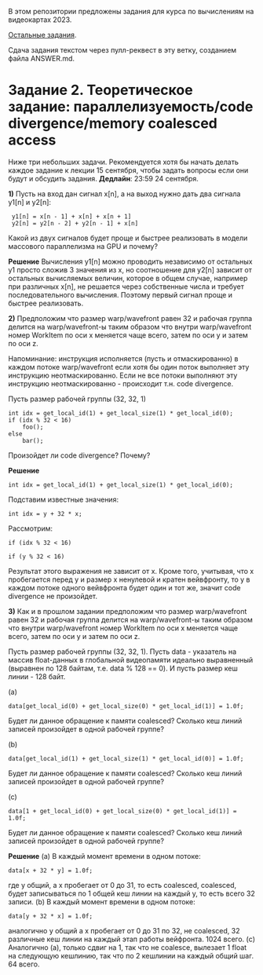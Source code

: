 В этом репозитории предложены задания для курса по вычислениям на видеокартах 2023.

[Остальные задания](https://github.com/GPGPUCourse/GPGPUTasks2023/).

Сдача задания текстом через пулл-реквест в эту ветку, созданием файла ANSWER.md.

# Задание 2. Теоретическое задание: параллелизуемость/code divergence/memory coalesced access

Ниже три небольших задачи. Рекомендуется хотя бы начать делать каждое задание к лекции 15 сентября, чтобы задать вопросы если они будут и обсудить задания. **Дедлайн**: 23:59 24 сентября.

**1)** Пусть на вход дан сигнал x[n], а на выход нужно дать два сигнала y1[n] и y2[n]:

```
 y1[n] = x[n - 1] + x[n] + x[n + 1]
 y2[n] = y2[n - 2] + y2[n - 1] + x[n]
```

Какой из двух сигналов будет проще и быстрее реализовать в модели массового параллелизма на GPU и почему?

**Решение** 
Вычисления y1[n] можно проводить независимо от остальных y1 просто сложив 3 значения из x, но соотношение для y2[n] зависит от остальных вычисляемых величин, которое в общем случае, например при различных x[n], не решается через собственные числа и требует последовательного вычисления. Поэтому первый сигнал проще и быстрее реализовать.

**2)** Предположим что размер warp/wavefront равен 32 и рабочая группа делится
 на warp/wavefront-ы таким образом что внутри warp/wavefront
 номер WorkItem по оси x меняется чаще всего, затем по оси y и затем по оси z.

Напоминание: инструкция исполняется (пусть и отмаскированно) в каждом потоке warp/wavefront если хотя бы один поток выполняет эту инструкцию неотмаскированно. Если не все потоки выполняют эту инструкцию неотмаскированно - происходит т.н. code divergence.

Пусть размер рабочей группы (32, 32, 1)

```
int idx = get_local_id(1) + get_local_size(1) * get_local_id(0);
if (idx % 32 < 16)
    foo();
else
    bar();
```

Произойдет ли code divergence? Почему?

**Решение** 

```
int idx = get_local_id(1) + get_local_size(1) * get_local_id(0);
```
Подставим известные значения:
```
int idx = y + 32 * x;
```
Рассмотрим:
```
if (idx % 32 < 16)
```

```
if (y % 32 < 16)
```

Результат этого выражения не зависит от x.
Кроме того, учитывая, что x пробегается перед y и размер x ненулевой и кратен вейвфронту, то y в каждом потоке одного вейвфронта будет один и тот же, значит  code divergence не произойдет.

**3)** Как и в прошлом задании предположим что размер warp/wavefront равен 32 и рабочая группа делится
 на warp/wavefront-ы таким образом что внутри warp/wavefront
 номер WorkItem по оси x меняется чаще всего, затем по оси y и затем по оси z.

Пусть размер рабочей группы (32, 32, 1).
Пусть data - указатель на массив float-данных в глобальной видеопамяти идеально выравненный (выравнен по 128 байтам, т.е. data % 128 == 0). И пусть размер кеш линии - 128 байт.

(a)
```
data[get_local_id(0) + get_local_size(0) * get_local_id(1)] = 1.0f;
```

Будет ли данное обращение к памяти coalesced? Сколько кеш линий записей произойдет в одной рабочей группе?

(b)
```
data[get_local_id(1) + get_local_size(1) * get_local_id(0)] = 1.0f;
```

Будет ли данное обращение к памяти coalesced? Сколько кеш линий записей произойдет в одной рабочей группе?

(c)
```
data[1 + get_local_id(0) + get_local_size(0) * get_local_id(1)] = 1.0f;
```
Будет ли данное обращение к памяти coalesced? Сколько кеш линий записей произойдет в одной рабочей группе?

**Решение** 
(a)
В каждый момент времени в одном потоке:
```
data[x + 32 * y] = 1.0f;
```
где y общий, а x пробегает от 0 до 31, то есть coalesced, coalesced, будет записываться по 1 общей кеш линии на каждый y, то есть всего 32 записи.
(b)
В каждый момент времени в одном потоке:
```
data[y + 32 * x] = 1.0f;
```
аналогично y общий а x пробегает от 0 до 31 по 32, не coalesced, 32 различные кеш линии на каждый этап работы вейфронта.
1024 всего.
(c)
Аналогично (а), только сдвиг на 1, так что не coalesce, вылезает 1 float на следующую кешлинию, так что по 2 кешлинии на каждый общий шаг. 64 всего.


